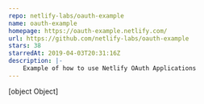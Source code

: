 ```yaml
---
repo: netlify-labs/oauth-example
name: oauth-example
homepage: https://oauth-example.netlify.com/
url: https://github.com/netlify-labs/oauth-example
stars: 38
starredAt: 2019-04-03T20:31:16Z
description: |-
    Example of how to use Netlify OAuth Applications
---
```


[object Object]
